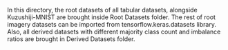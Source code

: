 In this directory, the root datasets of all tabular datasets, alongside Kuzushiji-MNIST are brought inside Root Datasets folder. The rest of root imagery datasets can be imported from tensorflow.keras.datasets library. Also, all derived datasets with different majority class count and imbalance ratios are brought in Derived Datasets folder.